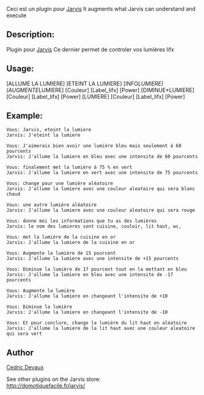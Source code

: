 Ceci est un plugin pour [Jarvis](https://github.com/alexylem/jarvis)
It augments what Jarvis can understand and execute

## Description:
Plugin pour [Jarvis](https://github.com/alexylem/jarvis)
Ce dernier permet de controler vos lumières lifx

## Usage:
[ALLUME LA LUMIERE]
[ETEINT LA LUMIERE]
[INFO*LUMIERE]
[AUGMENTE*LUMIERE] [Couleur] [Label_lifx] [Power]
[DIMINUE*LUMIERE] [Couleur] [Label_lifx] [Power]
[LUMIERE] [Couleur] [Label_lifx] [Power]

## Example:
```
Vous: Jarvis, eteint la lumiere
Jarvis: J'eteint la lumiere

Vous: J'aimerais bien avoir une lumière bleu mais seulement à 60 pourcents
Jarvis: J'allume la lumiere en bleu avec une intensite de 60 pourcents

Vous: finalement met la lumière à 75 % en vert
Jarvis: J'allume la lumiere en vert avec une intensite de 75 pourcents

Vous: change pour une lumière aléatoire
Jarvis: J'allume la lumiere avec une couleur aleatoire qui sera blanc chaud

Vous: une autre lumière aléatoire
Jarvis: J'allume la lumiere avec une couleur aleatoire qui sera rouge

Vous: donne moi les informations que tu as des lumières
Jarvis: le nom des lumieres sont cuisine, couloir, lit haut, wc,

Vous: met la lumière de la cuisine en or
Jarvis: J'allume la lumiere de la cuisine en or

Vous: Augmente la lumière de 15 pourcent
Jarvis: J'allume la lumiere avec une intensite de +15 pourcents

Vous: Diminue la lumière de 17 pourcent tout en la mettant en bleu
Jarvis: J'allume la lumiere en bleu avec une intensite de -17 pourcents

Vous: Augmente la lumière
Jarvis: J'allume la lumiere en changeant l'intensite de +10

Vous: Diminue la lumière
Jarvis: J'allume la lumiere en changeant l'intensite de -10

Vous: Et pour conclure, change la lumière du lit haut en aléatoire
Jarvis: J'allume la lumiere de la lit haut avec une couleur aleatoire qui sera vert
```

## Author
[Cedric Devaux](https://github.com/devauxa)

See other plugins on the Jarvis store:  
http://domotiquefacile.fr/jarvis/